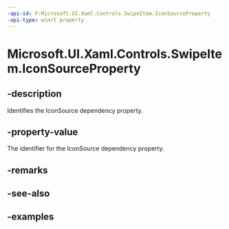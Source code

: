 ```yaml
---
-api-id: P:Microsoft.UI.Xaml.Controls.SwipeItem.IconSourceProperty
-api-type: winrt property
---
```


<!-- Property syntax.
public DependencyProperty IconSourceProperty { get; }
-->

# Microsoft.UI.Xaml.Controls.SwipeItem.IconSourceProperty

## -description

Identifies the IconSource dependency property.

## -property-value

The identifier for the IconSource dependency property.

## -remarks

## -see-also

## -examples


